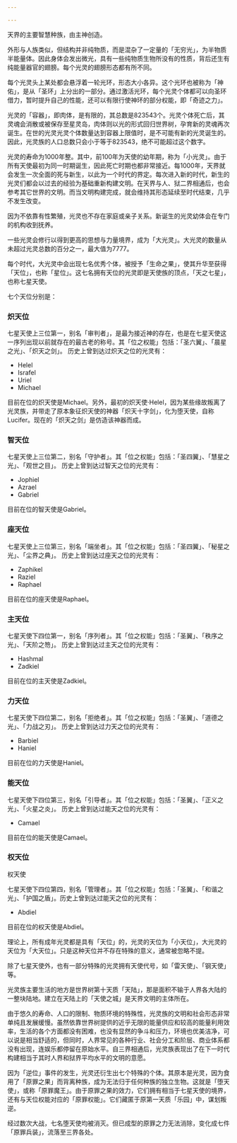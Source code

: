 ```yaml
---

---
```

天界的主要智慧种族，由主神创造。

外形与人族类似，但结构并非纯物质，而是混杂了一定量的「无穷光」，为半物质半能量体。因此身体会发出微光，具有一些纯物质生物所没有的性质，背后还生有纯能量器官的翅膀。每个光灵的翅膀形态都有所不同。

每个光灵头上某处都会悬浮着一轮光环，形态大小各异。这个光环也被称为「神佑」，是从「圣环」上分出的一部分。通过激活光环，每个光灵个体都可以向圣环借力，暂时提升自己的性能，还可以有限行使神环的部分权能，即「奇迹之力」。

光灵的「容器」，即肉体，是有限的，其总数是823543个。光灵个体死亡后，其灵魂会消散或被保存至星灵岛，肉体则以光的形式回归世界树，孕育新的灵魂再次诞生。在世的光灵光灵个体数量达到容器上限值时，是不可能有新的光灵诞生的。因此，光灵族的人口总数只会小于等于823543，绝不可能超过这个数字。

光灵的寿命为1000年整。其中，前100年为天使的幼年期，称为「小光灵」。由于所有天使最初为同一时期诞生，因此死亡时期也都非常接近。每1000年，天界就会发生一次全面的死与新生，以此为一个时代的界定。每次进入新的时代，新生的光灵们都会以过去的经验为基础重新构建文明。在天界与人、狱二界相通后，也会参考其它世界的文明。而当文明构建完成，就会维持其形态延续至时代结束，几乎不发生改变。

因为不依靠有性繁殖，光灵也不存在家庭或亲子关系。新诞生的光灵幼体会在专门的机构收到抚养。

一些光灵会修行以得到更高的思想与力量境界，成为「大光灵」。大光灵的数量从未超过光灵总数的百分之一，最大值为7777。

每个时代，大光灵中会出现七名优秀个体，被授予「生命之果」，使其升华至获得「天位」，也称「星位」。这七名拥有天位的光灵即是天使族的顶点，「天之七星」，也称七星天使。

七个天位分别是：

### 炽天位

七星天使上三位第一，别名「审判者」，是最为接近神的存在，也是在七星天使这一序列出现以前就存在的最古老的称号。其「位之权能」包括：「圣六翼」、「晨星之光」、「炽天之剑」。 历史上曾到达过炽天之位的光灵有：

- Helel
- Israfel
- Uriel
- Michael

目前在位的炽天使是Michael。另外，最初的炽天使·Helel，因为某些缘故叛离了光灵族，并带走了原本象征炽天使的神器「炽天十字剑」，化为堕天使，自称Lucifer。现在的「炽天之剑」是仿造该神器而成。

### 智天位

七星天使上三位第二，别名「守护者」。其「位之权能」包括：「圣四翼」、「慧星之光」、「观世之目」。 历史上曾到达过智天之位的光灵有：

- Jophiel
- Azrael
- Gabriel

目前在位的智天使是Gabriel。

### 座天位

七星天使上三位第三，别名「端坐者」。其「位之权能」包括：「圣四翼」、「秘星之光」、「尘界之典」。 历史上曾到达过座天之位的光灵有：

- Zaphikel
- Raziel
- Raphael

目前在位的座天使是Raphael。

### 主天位

七星天使下四位第一，别名「序列者」。其「位之权能」包括：「圣翼」、「秩序之光」、「天阶之笏」。 历史上曾到达过主天之位的光灵有：

- Hashmal
- Zadkiel

目前在位的主天使是Zadkiel。

### 力天位

七星天使下四位第二，别名「拒绝者」。其「位之权能」包括：「圣翼」、「道德之光」、「力战之刃」。 历史上曾到达过力天之位的光灵有：

- Barbiel
- Haniel

目前在位的力天使是Haniel。

### 能天位

七星天使下四位第三，别名「引导者」。其「位之权能」包括：「圣翼」、「正义之光」、「火星之炎」。 历史上曾到达过能天之位的光灵有：

- Camael

目前在位的能天使是Camael。

### 权天位

权天使

七星天使下四位第四，别名「管理者」。其「位之权能」包括：「圣翼」、「和谐之光」、「护国之盾」。历史上曾到达过能天之位的光灵有：

- Abdiel

目前在位的权天使是Abdiel。

理论上，所有成年光灵都是具有「天位」的，光灵的天位为「小天位」，大光灵的天位为「大天位」。只是这种天位并不存在特殊的意义，通常被忽略不提。

除了七星天使外，也有一部分特殊的光灵拥有天使代号，如「雷天使」、「钢天使」等。

光灵族主要生活的地方是世界树第十天质「天陆」，那是面积不输于人界各大陆的一整块陆地。建立在天陆上的「天使之城」是天界文明的主体所在。

由于悠久的寿命、人口的限制、物质环境的特殊性，光灵族的文明和社会形态非常单纯且发展缓慢。虽然依靠世界树提供的近乎无限的能量供应和较高的能量利用效率，生活的各个方面都没有困难，也没有显然的争斗和压力，环境也优美洁净，可以说是相当舒适的，但同时，人界常见的各种行业、社会分工和阶层、商业体系都没有出现，连娱乐都停留在原始水平。自三界相通后，光灵族表现出了在下一时代构建相当于其时人界和狱界平均水平的文明的意愿。

因为「逆位」事件的发生，光灵还衍生出七个特殊的个体。其原本是光灵，因为食用了「原罪之果」而背离种族，成为无法归于任何种族的独立生物。这就是「堕天使」，或称「原罪魔王」。由于原罪之果的效力，它们拥有相当于七星天使的境界，还有与天位权能对应的「原罪权能」。它们藏匿于原第一天质「乐园」中，谋划叛逆。

经过数次大战，七名堕天使均被消灭。但已成型的原罪之力无法消除，变化成七件「原罪兵装」，流落至三界各处。